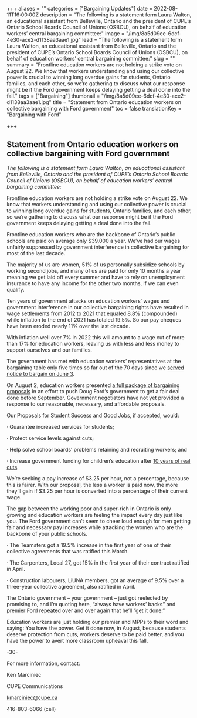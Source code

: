 +++
aliases = ""
categories = ["Bargaining Updates"]
date = 2022-08-11T16:00:00Z
description = "The following is a statement form Laura Walton, an educational assistant from Belleville, Ontario and the president of CUPE’s Ontario School Boards Council of Unions (OSBCU), on behalf of education workers’ central bargaining committee:"
image = "/img/8a5d09ee-6dcf-4e30-ace2-d1138aa3aae1.jpg"
lead = "The following is a statement form Laura Walton, an educational assistant from Belleville, Ontario and the president of CUPE’s Ontario School Boards Council of Unions (OSBCU), on behalf of education workers’ central bargaining committee:"
slug = ""
summary = "Frontline education workers are not holding a strike vote on August 22. We know that workers understanding and using our collective power is crucial to winning long overdue gains for students, Ontario families, and each other, so we’re gathering to discuss what our response might be if the Ford government keeps delaying getting a deal done into the fall."
tags = ["Bargaining"]
thumbnail = "/img/8a5d09ee-6dcf-4e30-ace2-d1138aa3aae1.jpg"
title = "Statement from Ontario education workers on collective bargaining with Ford government"
toc = false
translationKey = "Bargaining with Ford"

+++
## Statement from Ontario education workers on collective bargaining with Ford government

_The following is a statement form Laura Walton, an educational assistant from Belleville, Ontario and the president of CUPE’s Ontario School Boards Council of Unions (OSBCU), on behalf of education workers’ central bargaining committee:_

Frontline education workers are not holding a strike vote on August 22. We know that workers understanding and using our collective power is crucial to winning long overdue gains for students, Ontario families, and each other, so we’re gathering to discuss what our response might be if the Ford government keeps delaying getting a deal done into the fall.

Frontline education workers who are the backbone of Ontario’s public schools are paid on average only $39,000 a year. We’ve had our wages unfairly suppressed by government interference in collective bargaining for most of the last decade.

The majority of us are women, 51% of us personally subsidize schools by working second jobs, and many of us are paid for only 10 months a year meaning we get laid off every summer and have to rely on unemployment insurance to have any income for the other two months, if we can even qualify.

Ten years of government attacks on education workers’ wages and government interference in our collective bargaining rights have resulted in wage settlements from 2012 to 2021 that equaled 8.8% (compounded) while inflation to the end of 2021 has totaled 19.5%. So our pay cheques have been eroded nearly 11% over the last decade.

With inflation well over 7% in 2022 this will amount to a wage cut of more than 17% for education workers, leaving us with less and less money to support ourselves and our families.

The government has met with education workers’ representatives at the bargaining table only five times so far out of the 70 days since we [served notice to bargain on June 3](https://www.businesswire.com/news/home/20220603005065/en/Education-Workers-Tell-the-%E2%80%98Get-It-Done-Premier%E2%80%99-Get-a-Fair-Deal-Done-Now-to-Avoid-Classroom-Upheaval-in-September).

On August 2, education workers presented [a full package of bargaining proposals](https://osbcu.ca/news/cupe-ontario-school-boards-council-of-unions-osbcu-summary-of-education-workers-bargaining-proposals-for-better-working-and-learning-conditions-in-ontario-s-publicly-funded-schools/) in an effort to push Doug Ford’s government to get a fair deal done before September. Government negotiators have not yet provided a response to our reasonable, necessary, and affordable proposals.

Our Proposals for Student Success and Good Jobs, if accepted, would:

· Guarantee increased services for students;

· Protect service levels against cuts;

· Help solve school boards’ problems retaining and recruiting workers; and

· Increase government funding for children’s education after [10 years of real cuts](https://policyalternatives.ca/newsroom/news-releases/ontario-school-board-funding-fell-800-student-over-four-years-ccpa).

We’re seeking a pay increase of $3.25 per hour, not a percentage, because this is fairer. With our proposal, the less a worker is paid now, the more they’ll gain if $3.25 per hour is converted into a percentage of their current wage.

The gap between the working poor and super-rich in Ontario is only growing and education workers are feeling the impact every day just like you. The Ford government can’t seem to cheer loud enough for men getting fair and necessary pay increases while attacking the women who are the backbone of your public schools.

· The Teamsters got a 19.5% increase in the first year of one of their collective agreements that was ratified this March.

· The Carpenters, Local 27, got 15% in the first year of their contract ratified in April.

· Construction labourers, LiUNA members, got an average of 9.5% over a three-year collective agreement, also ratified in April.

The Ontario government – your government – just got reelected by promising to, and I’m quoting here, “always have workers’ backs” and premier Ford repeated over and over again that he’ll “get it done.”

Education workers are just holding our premier and MPPs to their word and saying: You have the power. Get it done now, in August, because students deserve protection from cuts, workers deserve to be paid better, and you have the power to avert more classroom upheaval this fall.

\-30-

For more information, contact:

Ken Marciniec

CUPE Communications

[kmarciniec@cupe.ca](mailto:kmarciniec@cupe.ca)

416-803-6066 (cell)